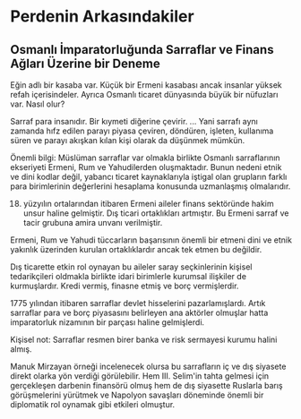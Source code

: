 # Perdenin Arkasındakiler
## Osmanlı İmparatorluğunda Sarraflar ve Finans Ağları Üzerine bir Deneme

Eğin adlı bir kasaba var. Küçük bir Ermeni kasabası ancak insanlar yüksek refah içerisindeler. Ayrıca Osmanlı ticaret dünyasında büyük bir nüfuzları var. Nasıl olur?

Sarraf para insanıdır. Bir kıymeti diğerine çevirir. ... Yani sarrafı aynı zamanda hıfz edilen parayı piyasa çeviren, döndüren, işleten, kullanıma süren ve parayı akışkan kılan kişi olarak da düşünmek mümkün.

Önemli bilgi: Müslüman sarraflar var olmakla birlikte Osmanlı sarraflarının ekseriyeti Ermeni, Rum ve Yahudilerden oluşmaktadır. Bunun nedeni etnik ve dini kodlar değil, yabancı ticaret kaynaklarıyla iştigal olan grupların farklı para birimlerinin değerlerini hesaplama konusunda uzmanlaşmış olmalarıdır.

18. yüzyılın ortalarından itibaren Ermeni aileler finans sektöründe hakim unsur haline gelmiştir. Dış ticari ortaklıkları artmıştır. Bu Ermeni sarraf ve tacir grubuna amira unvanı verilmiştir.

Ermeni, Rum ve Yahudi tüccarların başarısının önemli bir etmeni dini ve etnik yakınlık üzerinden kurulan ortaklıklardır ancak tek etmen bu değildir.

Dış ticarette etkin rol oynayan bu aileler saray seçkinlerinin kişisel tedarikçileri oldmakla birlikte idari birimlerle kurumsal ilişkiler de kurmuşlardır. Kredi vermiş, finasne etmiş ve borç vermişlerdir.

1775 yılından itibaren sarraflar devlet hisselerini pazarlamışlardı. Artık sarraflar para ve borç piyasasını belirleyen ana aktörler olmuşlar hatta imparatorluk nizamının bir parçası haline gelmişlerdi.

Kişisel not: Sarraflar resmen birer banka ve risk sermayesi kurumu halini almış.

Manuk Mirzayan örneği incelenecek olursa bu sarrafların iç ve dış siyasete direkt olarka yön verdiği görülebilir. Hem III. Selim'in tahta gelmesi için gerçekleşen darbenin finansörü olmuş hem de dış siyasette Ruslarla barış görüşmelerini yürütmek ve Napolyon savaşları döneminde önemli bir diplomatik rol oynamak gibi etkileri olmuştur.
